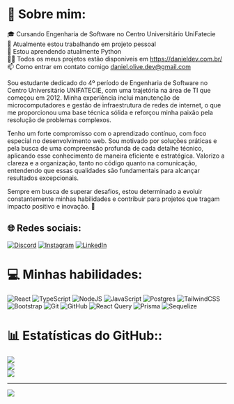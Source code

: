 # 💫  Sobre mim:
🎓 Cursando Engenharia de Software no Centro Universitário UniFatecie<br>🔭 Atualmente estou trabalhando em projeto pessoal<br>🌱 Estou aprendendo atualmente Python<br>👨‍💻 Todos os meus projetos estão disponíveis em https://danieldev.com.br/<br>📫 Como entrar em contato comigo daniel.olive.dev@gmail.com<br>

Sou estudante dedicado do 4º período de Engenharia de Software no Centro Universitário UNIFATECIE, com uma trajetória na área de TI que começou em 2012. Minha experiência inclui manutenção de microcomputadores e gestão de infraestrutura de redes de internet, o que me proporcionou uma base técnica sólida e reforçou minha paixão pela resolução de problemas complexos.

Tenho um forte compromisso com o aprendizado contínuo, com foco especial no desenvolvimento web. Sou motivado por soluções práticas e pela busca de uma compreensão profunda de cada detalhe técnico, aplicando esse conhecimento de maneira eficiente e estratégica. Valorizo a clareza e a organização, tanto no código quanto na comunicação, entendendo que essas qualidades são fundamentais para alcançar resultados excepcionais.

Sempre em busca de superar desafios, estou determinado a evoluir constantemente minhas habilidades e contribuir para projetos que tragam impacto positivo e inovação. 🚀


## 🌐 Redes sociais:
[![Discord](https://img.shields.io/badge/Discord-%237289DA.svg?logo=discord&logoColor=white)](https://discord.gg/danieloliveira8056) [![Instagram](https://img.shields.io/badge/Instagram-%23E4405F.svg?logo=Instagram&logoColor=white)](https://instagram.com/danieloliveiradell) [![LinkedIn](https://img.shields.io/badge/LinkedIn-%230077B5.svg?logo=linkedin&logoColor=white)](https://linkedin.com/in/daniel-olive-dev) 

# 💻 Minhas habilidades:
![React](https://img.shields.io/badge/react-%2320232a.svg?style=for-the-badge&logo=react&logoColor=%2361DAFB) ![TypeScript](https://img.shields.io/badge/typescript-%23007ACC.svg?style=for-the-badge&logo=typescript&logoColor=white) ![NodeJS](https://img.shields.io/badge/node.js-6DA55F?style=for-the-badge&logo=node.js&logoColor=white) ![JavaScript](https://img.shields.io/badge/javascript-%23323330.svg?style=for-the-badge&logo=javascript&logoColor=%23F7DF1E) ![Postgres](https://img.shields.io/badge/postgres-%23316192.svg?style=for-the-badge&logo=postgresql&logoColor=white) ![TailwindCSS](https://img.shields.io/badge/tailwindcss-%2338B2AC.svg?style=for-the-badge&logo=tailwind-css&logoColor=white) ![Bootstrap](https://img.shields.io/badge/bootstrap-%238511FA.svg?style=for-the-badge&logo=bootstrap&logoColor=white) ![Git](https://img.shields.io/badge/git-%23F05033.svg?style=for-the-badge&logo=git&logoColor=white) ![GitHub](https://img.shields.io/badge/github-%23121011.svg?style=for-the-badge&logo=github&logoColor=white) ![React Query](https://img.shields.io/badge/-React%20Query-FF4154?style=for-the-badge&logo=react%20query&logoColor=white) ![Prisma](https://img.shields.io/badge/Prisma-3982CE?style=for-the-badge&logo=Prisma&logoColor=white) ![Sequelize](https://img.shields.io/badge/Sequelize-52B0E7?style=for-the-badge&logo=Sequelize&logoColor=white)
# 📊 Estatísticas do GitHub::
![](https://github-readme-stats.vercel.app/api?username=daniel-olive&theme=dark&hide_border=false&include_all_commits=true&count_private=true)<br/>
![](https://github-readme-streak-stats.herokuapp.com/?user=daniel-olive&theme=dark&hide_border=false)<br/>
![](https://github-readme-stats.vercel.app/api/top-langs/?username=daniel-olive&theme=dark&hide_border=false&include_all_commits=true&count_private=true&layout=compact)

---
[![](https://visitcount.itsvg.in/api?id=daniel-olive&icon=0&color=0)](https://visitcount.itsvg.in)

<!-- Proudly created with GPRM ( https://gprm.itsvg.in ) -->
